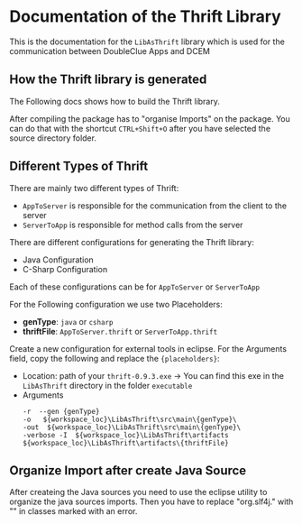 # Documentation of the Thrift Library
This is the documentation for the ``LibAsThrift`` library which is used for the communication between
DoubleClue Apps and DCEM

## How the Thrift library is generated
The Following docs shows how to build the Thrift library.
 
After compiling the package has to "organise Imports" on the package. You can do that with the 
shortcut ``CTRL+Shift+O`` after you have selected the source directory folder.

## Different Types of Thrift
There are mainly two different types of Thrift:
- ``AppToServer`` is responsible for the communication from the client to the server
- ``ServerToApp`` is responsible for method calls from the server

There are different configurations for generating the Thrift library:
- Java Configuration
- C-Sharp Configuration

Each of these configurations can be for ``AppToServer`` or ``ServerToApp``

For the Following configuration we use two Placeholders:
- **genType**: ``java`` or ``csharp``
- **thriftFile**: ``AppToServer.thrift`` or ``ServerToApp.thrift``

Create a new configuration for external tools in eclipse. For the Arguments field, copy the following and replace the ``{placeholders}``:

- Location: path of your ``thrift-0.9.3.exe`` -> You can find this exe in the ``LibAsThrift`` directory in
the folder ``executable``
- Arguments
  ```
  -r  --gen {genType}
  -o   ${workspace_loc}\LibAsThrift\src\main\{genType}\ 
  -out  ${workspace_loc}\LibAsThrift\src\main\{genType}\ 
  -verbose -I  ${workspace_loc}\LibAsThrift\artifacts 
  ${workspace_loc}\LibAsThrift\artifacts\{thriftFile}
  ```
  
## Organize Import after create Java Source

After createing the Java sources you need to use the eclipse utility to organize the java sources imports.
Then you have to replace "org.slf4j." with "" in classes marked with an error.  
